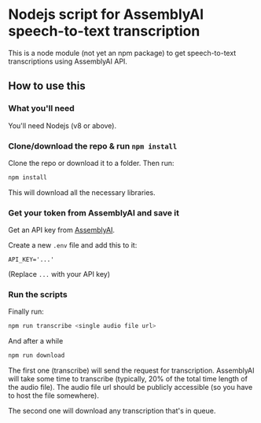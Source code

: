 # Nodejs script for AssemblyAI speech-to-text transcription

This is a node module (not yet an npm package) to get speech-to-text transcriptions using AssemblyAI API.

## How to use this

### What you'll need

You'll need Nodejs (v8 or above).

### Clone/download the repo & run `npm install`

Clone the repo or download it to a folder. Then run:

```bash
npm install
```

This will download all the necessary libraries.

### Get your token from AssemblyAI and save it

Get an API key from [AssemblyAI][1].

Create a new `.env` file and add this to it:

```
API_KEY='...'
```

(Replace `...` with your API key)


### Run the scripts

Finally run:

```bash
npm run transcribe <single audio file url>
```

And after a while

```bash
npm run download
```

The first one (transcribe) will send the request for transcription. AssemblyAI will take some time to transcribe (typically, 20% of the total time length of the audio file). The audio file url should be publicly accessible (so you have to host the file somewhere).

The second one will download any transcription that's in queue.

[1]: https://assemblyai.com
